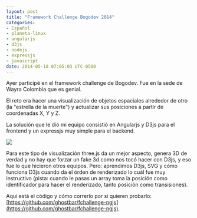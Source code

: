 ```yaml
---
layout: post
title: "Framework Challenge Bogodev 2014"
categories:
- Español
- planeta-linux
- angularjs
- d3js
- nodejs
- expressjs
- javascript
date: 2014-05-18 07:05:03 UTC-0500
---
```

Ayer participé en el framework challenge de Bogodev. Fue en la sede de Wayra Colombia que es genial.

El reto era hacer una visualización de objetos espaciales alrededor de otro (la "estrella de la muerte") y actualizar sus posiciones a partir de coordenadas X, Y y Z.

La solución que le dió mi equipo consistió en Angularjs y D3js para el frontend y un expressjs muy simple para el backend.

![](https://i.cloudup.com/7PpfqYofVN.png)

Para este tipo de visualización three.js da un mejor aspecto, genera 3D de verdad y no hay que forzar un fake 3d como nos tocó hacer con D3js, y eso fue lo que hicieron otros equipos. Pero: aprendimos D3js, SVG y cómo funciona D3js cuando da el órden de renderizado lo cuál fue muy instructivo (pista: cuando le pasas un array toma la posición como identificador para hacer el renderizado, tanto posición como transisiones).

Aquí está el código y cómo correrlo por si quieren probarlo: [https://github.com/ghostbar/fchallenge-ngjs](https://github.com/ghostbar/fchallenge-ngjs).
